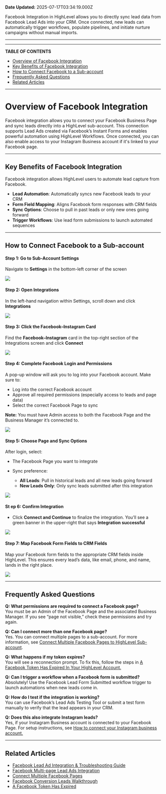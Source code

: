 **Date Updated:** 2025-07-17T03:34:19.000Z

Facebook Integration in HighLevel allows you to directly sync lead data from Facebook Lead Ads into your CRM. Once connected, new leads can automatically trigger workflows, populate pipelines, and initiate nurture campaigns without manual imports.

---

---

**TABLE OF CONTENTS**

* [Overview of Facebook Integration](#Overview-of-Facebook-Integration)
* [Key Benefits of Facebook Integration](#Key-Benefits-of-Facebook-Integration)
* [How to Connect Facebook to a Sub-account](#How-to-Connect-Facebook-to-a-Sub-account)
* [Frequently Asked Questions](#Frequently-Asked-Questions)
* [Related Articles](#Related-Articles)

---

# **Overview of Facebook Integration**

  
Facebook integration allows you to connect your Facebook Business Page and sync leads directly into a HighLevel sub-account. This connection supports Lead Ads created via Facebook’s Instant Forms and enables powerful automation using HighLevel Workflows. Once connected, you can also enable access to your Instagram Business account if it's linked to your Facebook page.

---

## **Key Benefits of Facebook Integration**

  
Facebook integration allows HighLevel users to automate lead capture from Facebook.  
  
* **Lead Automation**: Automatically syncs new Facebook leads to your CRM
* **Form Field Mapping**: Aligns Facebook form responses with CRM fields
* **Sync Options**: Choose to pull in past leads or only new ones going forward
* **Trigger Workflows**: Use lead form submissions to launch automated sequences

---

## **How to Connect Facebook to a Sub-account**

  
#### **Step 1:** Go to Sub-Account Settings

  
Navigate to **Settings** in the bottom-left corner of the screen

  
![](https://s3.amazonaws.com/cdn.freshdesk.com/data/helpdesk/attachments/production/155049968844/original/Z-rFmgwuH0GuEuNv6abBRQE2PF_s-pbvnw.png?1752702578)
  
  
#### **Step 2:** Open Integrations

  
In the left-hand navigation within Settings, scroll down and click **Integrations**

  
![](https://s3.amazonaws.com/cdn.freshdesk.com/data/helpdesk/attachments/production/155049968849/original/gp5N9t73iaJy1PWPhqRdnpC_j-fM6U4SSg.png?1752702626)
  
  
#### **Step 3:** Click the Facebook–Instagram Card

  
Find the **Facebook–Instagram** card in the top-right section of the Integrations screen and click **Connect**

  
![](https://s3.amazonaws.com/cdn.freshdesk.com/data/helpdesk/attachments/production/155049968861/original/dzb7jZqVKsy4RNR4pCng9Sg7qzmIb94uPw.png?1752702670)
  
  
#### **Step 4:** Complete Facebook Login and Permissions

  
A pop-up window will ask you to log into your Facebook account. Make sure to:  
  
* Log into the correct Facebook account
* Approve all required permissions (especially access to leads and page data)
* Select the correct Facebook Page to sync

  
**Note:** You must have Admin access to both the Facebook Page and the Business Manager it’s connected to.

  
![](https://s3.amazonaws.com/cdn.freshdesk.com/data/helpdesk/attachments/production/155049968879/original/aAoz_kW4lWFfFpCbDgC5iYbMRxpSzhMzvQ.png?1752702791)
  
  
#### **Step 5:** Choose Page and Sync Options

  
After login, select:  
  
* The Facebook Page you want to integrate
* Sync preference:  
    
   * **All Leads**: Pull in historical leads and all new leads going forward  
   * **New Leads Only**: Only sync leads submitted after this integration

  
_![](https://s3.amazonaws.com/cdn.freshdesk.com/data/helpdesk/attachments/production/155049968895/original/xd-qolVpz2IGvR40lcDS5MgGHRJFFZorXA.png?1752702847)_  

  
#### **St** **ep 6:** Confirm Integration

  
* Click **Connect and Continue** to finalize the integration. You’ll see a green banner in the upper-right that says **Integration successful**

_![](https://s3.amazonaws.com/cdn.freshdesk.com/data/helpdesk/attachments/production/155049968941/original/TJ4Y8Mq4sfVVSkA4N1QhwNW9RQz3z1-w.png?1752703009)_
  
  
#### **Step 7:** Map Facebook Form Fields to CRM Fields  
  
Map your Facebook form fields to the appropriate CRM fields inside HighLevel. This ensures every lead’s data, like email, phone, and name, lands in the right place.

  
![](https://s3.amazonaws.com/cdn.freshdesk.com/data/helpdesk/attachments/production/155049968921/original/xXlhYyanyHbpfZj7XzJQviEs-LdMKDJMaQ.png?1752702914)

---

## **Frequently Asked Questions**

  
**Q: What permissions are required to connect a Facebook page?**  
You must be an Admin of the Facebook Page and the associated Business Manager. If you see “page not visible,” check these permissions and try again.  
  
**Q: Can I connect more than one Facebook page?**  
Yes. You can connect multiple pages to a sub-account. For more information, see [Connect Multiple Facebook Pages to HighLevel Sub-account](https://help.gohighlevel.com/en/support/solutions/articles/155000004405).

  
**Q: What happens if my token expires?**  
You will see a reconnection prompt. To fix this, follow the steps in **[](https://help.gohighlevel.com/en/support/solutions/articles/48000981594)**[](https://help.gohighlevel.com/en/support/solutions/articles/48000981594)[A Facebook Token Has Expired In Your HighLevel Account.](https://help.gohighlevel.com/en/support/solutions/articles/48000981594)

  
[](https://help.gohighlevel.com/en/support/solutions/articles/48000981594)**[](https://help.gohighlevel.com/en/support/solutions/articles/48000981594)**

**Q: Can I trigger a workflow when a Facebook form is submitted?**  
Absolutely! Use the Facebook Lead Form Submitted workflow trigger to launch automations when new leads come in.

  
**Q: How do I test if the integration is working?**  
You can use Facebook’s Lead Ads Testing Tool or submit a test form manually to verify that the lead appears in your CRM.

  
**Q: Does this also integrate Instagram leads?**  
Yes, if your Instagram Business account is connected to your Facebook Page. For setup instructions, see **[](https://help.gohighlevel.com/en/support/solutions/articles/48001213003)**[](https://help.gohighlevel.com/en/support/solutions/articles/48001213003)[How to connect your Instagram business account.](https://help.gohighlevel.com/en/support/solutions/articles/48001213003)[](https://help.gohighlevel.com/en/support/solutions/articles/48001213003)**[](https://help.gohighlevel.com/en/support/solutions/articles/48001213003)**

---

## **Related Articles**

  
* [Facebook Lead Ad Integration & Troubleshooting Guide](https://help.gohighlevel.com/en/support/solutions/articles/48000987779)
* [Facebook Multi-page Lead Ads Integration](https://help.gohighlevel.com/en/support/solutions/articles/155000004537)
* [Connect Multiple Facebook Pages](https://help.gohighlevel.com/en/support/solutions/articles/155000004405)
* [Facebook Conversion Leads Walkthrough](https://help.gohighlevel.com/en/support/solutions/articles/48001233833)
* [A Facebook Token Has Expired](https://help.gohighlevel.com/en/support/solutions/articles/48000981594)